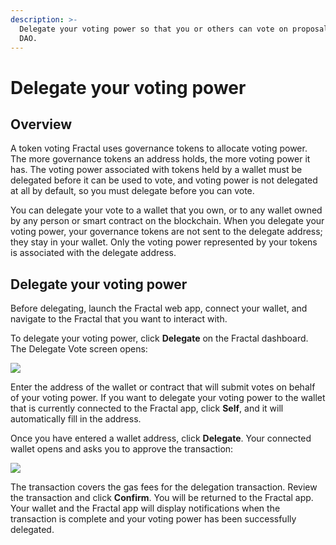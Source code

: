 ```yaml
---
description: >-
  Delegate your voting power so that you or others can vote on proposals submitted to a
  DAO.
---
```


# Delegate your voting power

## Overview

A token voting Fractal uses governance tokens to allocate voting power. The more governance tokens an address holds, the more voting power it has. The voting power associated with tokens held by a wallet must be delegated before it can be used to vote, and voting power is not delegated at all by default, so you must delegate before you can vote.

You can delegate your vote to a wallet that you own, or to any wallet owned by any person or smart contract on the blockchain. When you delegate your voting power, your governance tokens are not sent to the delegate address; they stay in your wallet. Only the voting power represented by your tokens is associated with the delegate address.

## Delegate your voting power

Before delegating, launch the Fractal web app, connect your wallet, and navigate to the Fractal that you want to interact with.

To delegate your voting power, click **Delegate** on the Fractal dashboard. The Delegate Vote screen opens:

![](../../../.gitbook/assets/delegate-vote.jpg)

Enter the address of the wallet or contract that will submit votes on behalf of your voting power. If you want to delegate your voting power to the wallet that is currently connected to the Fractal app, click **Self**, and it will automatically fill in the address.

Once you have entered a wallet address, click **Delegate**. Your connected wallet opens and asks you to approve the transaction:

![](../../../.gitbook/assets/proposal-metamask-confirm-transaction.jpg)



The transaction covers the gas fees for the delegation transaction. Review the transaction and click **Confirm**. You will be returned to the Fractal app. Your wallet and the Fractal app will display notifications when the transaction is complete and your voting power has been successfully delegated.
